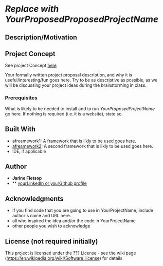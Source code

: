 # *Replace with YourProposedProposedProjectName*
## Description/Motivation
## Project Concept
See project Concept [here](Concept.md)


Your formally written project proposal description, and why it is useful/interesting/fun goes here. Try to be as descriptive as possible, as we will be discussing your project ideas during the brainstorming in class.

### Prerequisites

What is likely to be needed to install and to run *YourProposedProjectName* go here. If nothing is required (i.e. it is a website), state so.

## Built With

- [afreamework1](http://www.aframework1.io/): A framework that is likly to be used goes here.
- [afreamework2](http://www.aframework2.io/): A second framework that is likly to be used goes here.
- IDE, if applicable

## Author

- **Jarine Fietsop**
-  ** [yourLinkedIn or yourGithub profile](https://adrress)

## Acknowledgments

- If you find code that you are going to use in YourProjectName, include author's name and URL here.
- all who inspired the idea and/or the code in YourProjectName
- other people you wish to acknowledge

## License (not required initially)

This project is licensed under the ??? License - see the wiki page (https://en.wikipedia.org/wiki/Software_license) for details

